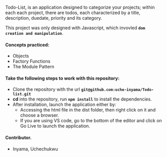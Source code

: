 Todo-List, is an application designed to categorize your projects; within each each project, there are todos, each characterized by a title, description, duedate, priority and its category.

This project was only designed with Javascript, which invovled **`dom creation and manipulation`**.

#### Concepts practiced:

- Objects
- Factory Functions
- The Module Pattern

#### Take the following steps to work with this repository:

- Clone the repository with the url **`git@github.com:uche-inyama/Todo-list.git`**
- **cd** into the repository, run **`npm install`** to install the dependencies.
- After installation, launch the application either by:
  - Accessing the html file in the dist folder, then right click on it and choose a browser.
  - If you are using VS code, go to the bottom of the editor and click on Go Live to launch the application.

#### Contributor.

- Inyama, Uchechukwu

